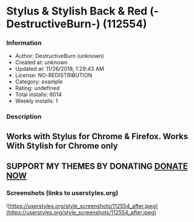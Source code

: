 # Stylus & Stylish Back & Red (-DestructiveBurn-) (112554)

### Information
- Author: DestructiveBurn (unknown)
- Created at: unknown
- Updated at: 11/26/2018, 1:29:43 AM
- License: NO-REDISTRIBUTION
- Category: example
- Rating: undefined
- Total installs: 6014
- Weekly installs: 1


### Description
Works with Stylus for Chrome & Firefox.  Works With Stylish for Chrome only
<br />
--------------------------------------
<b>SUPPORT MY THEMES BY DONATING</b>
<b><a href="https://www.paypal.com/cgi-bin/webscr?cmd=_s-xclick&hosted_button_id=THX6VARUNN5LU" target="_blank" rel="noopener" >DONATE NOW</a></b>
--------------------------------------


### Screenshots (links to userstyles.org)
![https://userstyles.org/style_screenshots/112554_after.jpeg](https://userstyles.org/style_screenshots/112554_after.jpeg)


